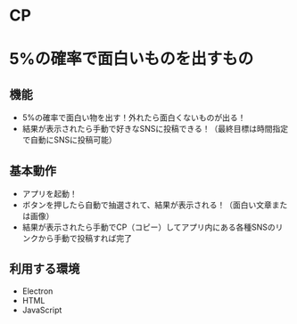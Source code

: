 # CP
# 5%の確率で面白いものを出すもの
## 機能
* 5%の確率で面白い物を出す！外れたら面白くないものが出る！
* 結果が表示されたら手動で好きなSNSに投稿できる！（最終目標は時間指定で自動にSNSに投稿可能）
## 基本動作
* アプリを起動！
* ボタンを押したら自動で抽選されて、結果が表示される！（面白い文章または画像）
* 結果が表示されたら手動でCP（コピー）してアプリ内にある各種SNSのリンクから手動で投稿すれば完了
## 利用する環境
* Electron
* HTML
* JavaScript
  
